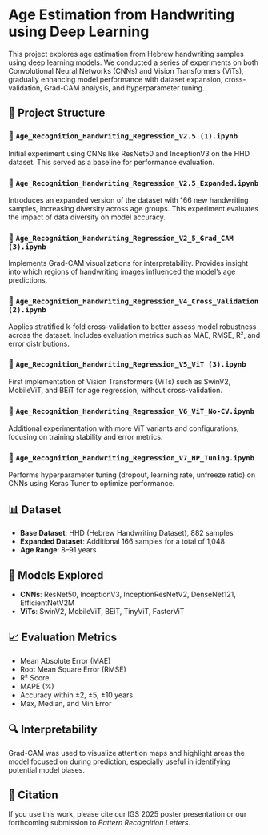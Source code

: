 # Age Estimation from Handwriting using Deep Learning

This project explores age estimation from Hebrew handwriting samples using deep learning models. We conducted a series of experiments on both Convolutional Neural Networks (CNNs) and Vision Transformers (ViTs), gradually enhancing model performance with dataset expansion, cross-validation, Grad-CAM analysis, and hyperparameter tuning.

## 📂 Project Structure

### 🔹 `Age_Recognition_Handwriting_Regression_V2.5 (1).ipynb`
Initial experiment using CNNs like ResNet50 and InceptionV3 on the HHD dataset. This served as a baseline for performance evaluation.

### 🔹 `Age_Recognition_Handwriting_Regression_V2.5_Expanded.ipynb`
Introduces an expanded version of the dataset with 166 new handwriting samples, increasing diversity across age groups. This experiment evaluates the impact of data diversity on model accuracy.

### 🔹 `Age_Recognition_Handwriting_Regression_V2_5_Grad_CAM (3).ipynb`
Implements Grad-CAM visualizations for interpretability. Provides insight into which regions of handwriting images influenced the model’s age predictions.

### 🔹 `Age_Recognition_Handwriting_Regression_V4_Cross_Validation (2).ipynb`
Applies stratified k-fold cross-validation to better assess model robustness across the dataset. Includes evaluation metrics such as MAE, RMSE, R², and error distributions.

### 🔹 `Age_Recognition_Handwriting_Regression_V5_ViT (3).ipynb`
First implementation of Vision Transformers (ViTs) such as SwinV2, MobileViT, and BEiT for age regression, without cross-validation.

### 🔹 `Age_Recognition_Handwriting_Regression_V6_ViT_No-CV.ipynb`
Additional experimentation with more ViT variants and configurations, focusing on training stability and error metrics.

### 🔹 `Age_Recognition_Handwriting_Regression_V7_HP_Tuning.ipynb`
Performs hyperparameter tuning (dropout, learning rate, unfreeze ratio) on CNNs using Keras Tuner to optimize performance.

## 📊 Dataset
- **Base Dataset**: HHD (Hebrew Handwriting Dataset), 882 samples
- **Expanded Dataset**: Additional 166 samples for a total of 1,048
- **Age Range**: 8–91 years

## 🧠 Models Explored
- **CNNs**: ResNet50, InceptionV3, InceptionResNetV2, DenseNet121, EfficientNetV2M
- **ViTs**: SwinV2, MobileViT, BEiT, TinyViT, FasterViT

## 📈 Evaluation Metrics
- Mean Absolute Error (MAE)
- Root Mean Square Error (RMSE)
- R² Score
- MAPE (%)
- Accuracy within ±2, ±5, ±10 years
- Max, Median, and Min Error

## 🔍 Interpretability
Grad-CAM was used to visualize attention maps and highlight areas the model focused on during prediction, especially useful in identifying potential model biases.

## 📌 Citation
If you use this work, please cite our IGS 2025 poster presentation or our forthcoming submission to *Pattern Recognition Letters*.
